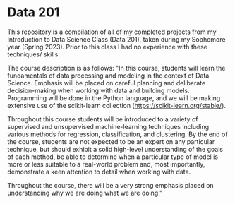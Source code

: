 # Data 201

This repository is a compilation of all of my completed projects from my Introduction to Data Science Class (Data 201), taken during my Sophomore year (Spring 2023). Prior to this class I had no experience with these techniques/ skills.

The course description is as follows: 
"In this course, students will learn the fundamentals of data processing and modeling in the context of Data Science.  Emphasis will be placed on careful planning and deliberate decision-making when working with data and building models.  Programming will be done in the Python language, and we will be making extensive use of the scikit-learn collection (https://scikit-learn.org/stable/).

Throughout this course students will be introduced to a variety of supervised and unsupervised machine-learning techniques including various methods for regression, classification, and clustering. By the end of the course, students are not expected to be an expert on any particular technique, but should exhibit a solid high-level understanding of the goals of each method, be able to determine when a particular type of model is more or less suitable to a real-world problem and, most importantly, demonstrate a keen attention to detail when working with data.

Throughout the course, there will be a very strong emphasis placed on understanding why we are doing what we are doing."

